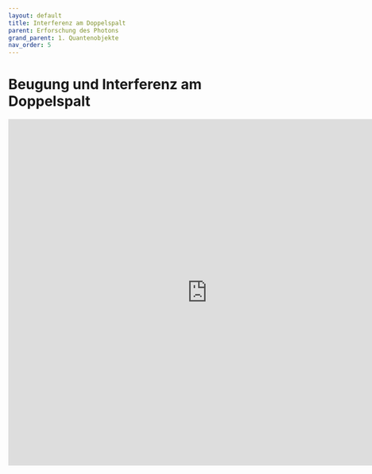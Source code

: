 ```yaml
---
layout: default
title: Interferenz am Doppelspalt
parent: Erforschung des Photons
grand_parent: 1. Quantenobjekte
nav_order: 5
---
```


# Beugung und Interferenz am Doppelspalt
<iframe scrolling="no" src="https://www.geogebra.org/material/iframe/id/bJ2yqGRm/width/932/height/697/border/888888/smb/false/stb/false/stbh/false/ai/false/asb/false/sri/true/rc/false/ld/false/sdz/true/ctl/false" width="800px" height="697px" style="border:0px;"> </iframe>
